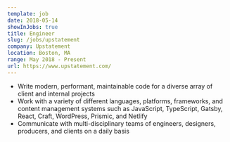 ```yaml
---
template: job
date: 2018-05-14
showInJobs: true
title: Engineer
slug: /jobs/upstatement
company: Upstatement
location: Boston, MA
range: May 2018 - Present
url: https://www.upstatement.com/
---
```


- Write modern, performant, maintainable code for a diverse array of client and internal projects
- Work with a variety of different languages, platforms, frameworks, and content management systems such as JavaScript, TypeScript, Gatsby, React, Craft, WordPress, Prismic, and Netlify
- Communicate with multi-disciplinary teams of engineers, designers, producers, and clients on a daily basis
